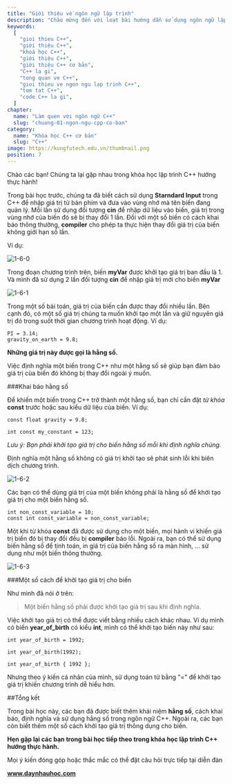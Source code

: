 ```yaml
---
title: "Giới thiệu về ngôn ngữ lập trình"
description: "Chào mừng đến với loạt bài hướng dẫn sử dụng ngôn ngữ lập trình C++! Loạt bài hướng dẫn này được thiết kế cho những người chưa hoặc biết một ít lập trình."
keywords:
  [
    "gioi thieu C++",
    "giới thiệu C++",
    "khoá học C++",
    "giới thiệu C++",
    "giới thiệu C++ cơ bản",
    "C++ la gi",
    "tong quan ve C++",
    "gioi thieu ve ngon ngu lap trinh C++",
    "tom tat C++",
    "code C++ la gi",
  ]
chapter:
  name: "Làm quen với ngôn ngữ C++"
  slug: "chuong-01-ngon-ngu-cpp-co-ban"
category:
  name: "Khóa học C++ cơ bản"
  slug: "C++"
image: https://kungfutech.edu.vn/thumbnail.png
position: 7
---
```

Chào các bạn! Chúng ta lại gặp nhau trong khóa học lập trình C++ hướng thực hành!

Trong bài học trước, chúng ta đã biết cách sử dụng **Starndard Input** trong C++ để nhập giá trị từ bàn phím và đưa vào vùng nhớ mà tên biến đang quản lý. Mỗi lần sử dụng đối tượng **cin** để nhập dữ liệu vào biến, giá trị trong vùng nhớ của biến đó sẽ bị thay đổi 1 lần. Đối với một số biến có cách khai báo thông thường, **compiler** cho phép ta thực hiện thay đổi giá trị của biến không giới hạn số lần.

Ví dụ:

![1-6-0](https://github.com/daynhauhoc/cppcoban/assets/88678933/8d2afb1c-34f1-487a-81dc-a853d8b856c8)


Trong đoạn chương trình trên, biến **myVar** được khởi tạo giá trị ban đầu là 1. Và mình đã sử dụng 2 lần đối tượng **cin** để nhập giá trị mới cho biến **myVar**

![1-6-1](https://github.com/daynhauhoc/cppcoban/assets/88678933/0e28c027-f235-46da-ac29-bf8391c885b9)


Trong một số bài toán, giá trị của biến cần được thay đổi nhiều lần. Bên cạnh đó, có một số giá trị chúng ta muốn khởi tạo một lần và giữ nguyên giá trị đó trong suốt thời gian chương trình hoạt động. Ví dụ: 

```PI = 3.14;```  
```gravity_on_earth = 9.8;```

**Những giá trị này được gọi là hằng số.**

Việc định nghĩa một biến trong C++ như một hằng số sẽ giúp bạn đảm bảo giá trị của biến đó không bị thay đổi ngoài ý muốn.

###Khai báo hằng số

Để khiến một biến trong C++ trở thành một hằng số, bạn chỉ cần đặt *từ khóa* **const** trước hoặc sau kiểu dữ liệu của biến. Ví dụ:

```const float gravity = 9.8;```

```int const my_constant = 123;```

*Lưu ý: Bạn phải khởi tạo giá trị cho biến hằng số mỗi khi định nghĩa chúng.*

Định nghĩa một hằng số không có giá trị khởi tạo sẽ phát sinh lỗi khi biên dịch chương trình.

![1-6-2](https://github.com/daynhauhoc/cppcoban/assets/88678933/b2ec3e73-4610-489a-b70f-6e4e34c2e300)


Các bạn có thể dùng giá trị của một biến không phải là hằng số để khởi tạo giá trị cho một biến hằng số.


	int non_const_variable = 10;
	const int const_variable = non_const_variable;

Một khi từ khóa **const** đã được sử dụng cho một biến, mọi hành vi khiến giá trị biến đó bị thay đổi đều bị **compiler** báo lỗi. Ngoài ra, bạn có thể sử dụng biến hằng số để tính toán, in giá trị của biến hằng số ra màn hình, ... sử dụng như một biến thông thường.

![1-6-3](https://github.com/daynhauhoc/cppcoban/assets/88678933/de898614-778e-4f57-9ad6-31c4c6e26b6e)


###Một số cách để khởi tạo giá trị cho biến

Như mình đã nói ở trên:

>Một biến hằng số phải được khởi tạo giá trị sau khi định nghĩa.

Việc khởi tạo giá trị có thể được viết bằng nhiều cách khác nhau. Ví dụ mình có biến **year_of_birth** có kiểu **int**, mình có thể khởi tạo biến này như sau:

```int year_of_birth = 1992;```

```int year_of_birth(1992);```

```int year_of_birth { 1992 };```

Nhưng theo ý kiến cá nhân của mình, sử dụng toán tử bằng "=" để khởi tạo giá trị khiến chương trình dễ hiểu hơn.

##Tổng kết

Trong bài học này, các bạn đã được biết thêm khái niệm **hằng số**, cách khai báo, định nghĩa và sử dụng hằng số trong ngôn ngữ C++. Ngoài ra, các bạn còn biết thêm một số cách khởi tạo giá trị thông dụng cho biến.

**Hẹn gặp lại các bạn trong bài học tiếp theo trong khóa học lập trình C++ hướng thực hành.**


Mọi ý kiến đóng góp hoặc thắc mắc có thể đặt câu hỏi trực tiếp tại diễn đàn 

**www.daynhauhoc.com**